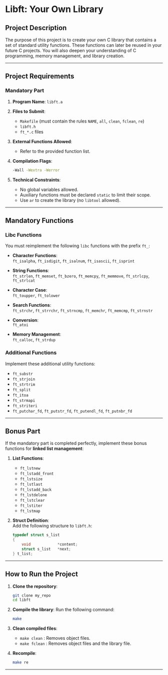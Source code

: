 
# **Libft: Your Own Library**

## **Project Description**
The purpose of this project is to create your own C library that contains a set of standard utility functions.
These functions can later be reused in your future C projects.
You will also deepen your understanding of C programming, memory management, and library creation.

---

## **Project Requirements**

### **Mandatory Part**

1. **Program Name**: `libft.a`  
2. **Files to Submit**:  
   - `Makefile` (must contain the rules `NAME`, `all`, `clean`, `fclean`, `re`)  
   - `libft.h`  
   - `ft_*.c` files  

3. **External Functions Allowed**:  
   - Refer to the provided function list.  
4. **Compilation Flags**:  
   ```bash
   -Wall -Wextra -Werror
   ```  

5. **Technical Constraints**:  
   - No global variables allowed.  
   - Auxiliary functions must be declared `static` to limit their scope.  
   - Use `ar` to create the library (no `libtool` allowed).  

---

## **Mandatory Functions**

### **Libc Functions**
You must reimplement the following `libc` functions with the prefix `ft_`:

- **Character Functions**:  
  `ft_isalpha`, `ft_isdigit`, `ft_isalnum`, `ft_isascii`, `ft_isprint`  

- **String Functions**:  
  `ft_strlen`, `ft_memset`, `ft_bzero`, `ft_memcpy`, `ft_memmove`, `ft_strlcpy`, `ft_strlcat`  

- **Character Case**:  
  `ft_toupper`, `ft_tolower`  

- **Search Functions**:  
  `ft_strchr`, `ft_strrchr`, `ft_strncmp`, `ft_memchr`, `ft_memcmp`, `ft_strnstr`  

- **Conversion**:  
  `ft_atoi`  

- **Memory Management**:  
  `ft_calloc`, `ft_strdup`  

### **Additional Functions**
Implement these additional utility functions:

- `ft_substr`  
- `ft_strjoin`  
- `ft_strtrim`  
- `ft_split`  
- `ft_itoa`  
- `ft_strmapi`  
- `ft_striteri`  
- `ft_putchar_fd`, `ft_putstr_fd`, `ft_putendl_fd`, `ft_putnbr_fd`  

---

## **Bonus Part**

If the mandatory part is completed perfectly, implement these bonus functions for **linked list management**:

1. **List Functions**:  
   - `ft_lstnew`  
   - `ft_lstadd_front`  
   - `ft_lstsize`  
   - `ft_lstlast`  
   - `ft_lstadd_back`  
   - `ft_lstdelone`  
   - `ft_lstclear`  
   - `ft_lstiter`  
   - `ft_lstmap`  

2. **Struct Definition**:  
   Add the following structure to `libft.h`:
   ```c
   typedef struct s_list
   {
       void            *content;
       struct s_list   *next;
   } t_list;
   ```

---

## **How to Run the Project**

1. **Clone the repository**:
   ```bash
   git clone my_repo
   cd libft
   ```

2. **Compile the library**:
   Run the following command:
   ```bash
   make
   ```

3. **Clean compiled files**:  
   - `make clean` : Removes object files.  
   - `make fclean` : Removes object files and the library file.  

4. **Recompile**:  
   ```bash
   make re
   ```

---
